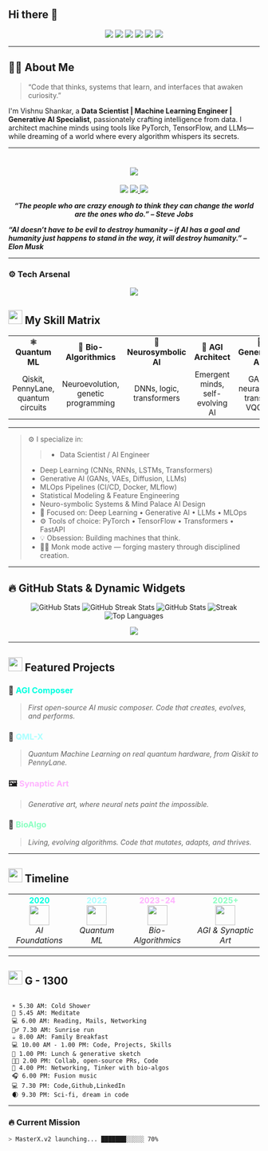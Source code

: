 ## Hi there 👋

<!-- INSANE BADGES -->
<p align="center">
  <img src="https://img.shields.io/badge/Magic-%F0%9F%A7%AA-7D3C98?style=for-the-badge" />
  <img src="https://img.shields.io/badge/Insanity-11%2F10-FF5733?style=for-the-badge" />
  <img src="https://img.shields.io/badge/Data%20Scientist-%E2%9C%94%EF%B8%8F-1ABC9C?style=for-the-badge" />
  <img src="https://img.shields.io/badge/AI%20Engineer-%E2%98%83%EF%B8%8F-34495E?style=for-the-badge" />
  <img src="https://img.shields.io/badge/Reality-Breaker-FFC300?style=for-the-badge" />
  <img src="https://visitor-badge.laobi.icu/badge?page_id=vishnuas22.vishnuas22" />
</p>


<!--
**vishnuas22/vishnuas22** is a ✨ _special_ ✨ repository because its `README.md` (this file) appears on your GitHub profile.

Here are some ideas to get you started:

- 🔭 I’m currently working on ...
- 🌱 I’m currently learning ...
- 👯 I’m looking to collaborate on ...
- 🤔 I’m looking for help with ...
- 💬 Ask me about ...
- 📫 How to reach me: ...
- 😄 Pronouns: ...
- ⚡ Fun fact: ...
-->

<!-- Futuristic Welcome Banner -->
---

## 🧑‍🚀 About Me

> “Code that thinks, systems that learn, and interfaces that awaken curiosity.”

I'm Vishnu Shankar, a **Data Scientist | Machine Learning Engineer | Generative AI Specialist**, passionately crafting intelligence from data. I architect machine minds using tools like PyTorch, TensorFlow, and LLMs—while dreaming of a world where every algorithm whispers its secrets.

---

<!-- ========== TABLE OF CONTENTS ========== -->


<h1 align="center">
  <img src="https://img.shields.io/badge/Ghost%20Protocol-Activated-00ffff?style=for-the-badge&logo=ghost&logoColor=white"/>
</h1>

<p align="center"> 
  <a href="#">
    <img src="https://img.shields.io/badge/Website-Coming%20Soon-00ffff?style=for-the-badge&logo=firefox&logoColor=white"/></a> 
  <a href="#">
    <img src="https://img.shields.io/badge/LinkedIn-vishnuas22-00ffff?style=for-the-badge&logo=linkedin&logoColor=white"/>
  <a href="#">
    <img src="https://img.shields.io/badge/GitHub-vishnuas22-00ffff?style=for-the-badge&logo=github&logoColor=white"/>
  </a> 
</p>

<p align="center">
  <b><i>“The people who are crazy enough to think they can change the world are the ones who do.” – Steve Jobs</i></b><br>

  
  <b><i>“AI doesn’t have to be evil to destroy humanity – if AI has a goal and humanity just happens to stand in the way, it will destroy humanity.” – Elon Musk</i></b>
</p>

---

### ⚙️ Tech Arsenal

<!-- Custom Tech Stack Cards -->
<p align="center">
<!--   <img src="https://skillicons.dev/icons?i=python,r,pyspark,scipy,hadoop,kafka,tensorflow,pytorch,keras,fastapi,flask,django,docker,kubernetes,git,linux,postgres,mysql,html,css,js,react,aws" /> -->
<a href="https://skillicons.dev">
    <img src="https://skillicons.dev/icons?i=python,tensorflow,pytorch,opencv,fastapi,grafana,elasticsearch,figma,git,github,js,django,flask,docker,kubernetes,linux,kali,aws,mysql,postgresql,html,css,react,vscode,pycharm,anaconda" />
<!--     <img src="https://skillicons.dev/icons?i=aws,azure&theme=light" /> -->
  </a> 
</p> 


## <img src="assets/glass-skills.png" height="28"> My Skill Matrix

<table width="100%">
  <tr>
    <td align="center"><b>⚛️ Quantum ML</b></td>
    <td align="center"><b>🌱 Bio-Algorithmics</b></td>
    <td align="center"><b>🧠 Neurosymbolic AI</b></td>
    <td align="center"><b>🦾 AGI Architect</b></td>
    <td align="center"><b>🎨 Generative Art</b></td>
    <td align="center"><b>🌌 XR/AR/VR</b></td>
  </tr>
  <tr align="center" style="font-size:0.96em;">
    <td>Qiskit, PennyLane,<br>quantum circuits</td>
    <td>Neuroevolution,<br>genetic programming</td>
    <td>DNNs, logic, transformers</td>
    <td>Emergent minds,<br>self-evolving AI</td>
    <td>GANs, neural style<br>transfer, VQGAN</td>
    <td>Unity, Three.js,<br>WebXR</td>
  </tr>
</table>

---

> ⚙️ I specialize in:
>  > - Data Scientist / AI Engineer
> - Deep Learning (CNNs, RNNs, LSTMs, Transformers)  
> - Generative AI (GANs, VAEs, Diffusion, LLMs)  
> - MLOps Pipelines (CI/CD, Docker, MLflow)  
> - Statistical Modeling & Feature Engineering  
> - Neuro-symbolic Systems & Mind Palace AI Design
> - 🧠 Focused on: Deep Learning • Generative AI • LLMs • MLOps
> - ⚙️ Tools of choice: PyTorch • TensorFlow • Transformers • FastAPI
> - 💡 Obsession: Building machines that think.
> - 🧘‍♂️ Monk mode active — forging mastery through disciplined creation.


---
## 🔥 GitHub Stats & Dynamic Widgets

<p align="center">
  
  <img src="https://github-readme-stats.vercel.app/api?username=vishnuas22&show_icons=true&count_private=true&hide_border=true&bg_color=000000&title_color=00ffff&icon_color=00ffff&text_color=ffffff" alt="GitHub Stats" />
  <img src="https://github-readme-streak-stats.herokuapp.com?user=vishnuas22&hide_border=true&background=000000&currStreakLabel=00ffff&currStreakNum=00ffff&sideNums=ffffff&sideLabels=00ffff&dates=ffffff&fire=00ffff&ring=00ffff" alt="GitHub Streak Stats" />


  <img src="https://github-readme-stats.vercel.app/api?username=vishnuas22&show_icons=true&theme=radical&hide_border=true&bg_color=000000&title_color=00ffff&icon_color=00ffff&text_color=ffffff" alt="GitHub Stats" /> 
  <img src="https://github-readme-streak-stats.herokuapp.com?user=vishnuas22&theme=radical&hide_border=true&background=000000&ring=00ffff&currStreakLabel=00ffff" alt="Streak" /> 

  
  <img src="https://github-readme-stats.vercel.app/api/top-langs/?username=vishnuas22&layout=compact&hide_border=true&bg_color=000000&title_color=00ffff&text_color=ffffff" alt="Top Languages" />

  <!--   <img src="https://github-readme-streak-stats.herokuapp.com?user=vishnuas22&theme=monokai&hide_border=true" />
  <img src="https://github-readme-stats.vercel.app/api?username=vishnuas22&show_icons=true&theme=merko&count_private=true" />
  <img src="https://github-readme-stats.vercel.app/api/top-langs/?username=vishnuas22&layout=compact&theme=gruvbox" /> -->
</p>

<!-- Random Joke Widget -->
<p align="center">
  <img src="https://readme-jokes.vercel.app/api?hideBorder&bgColor=%233d3d3d&qColor=%23ffdd00&aColor=%23ffdd00" />
</p>

---

## <img src="assets/glass-projects.png" height="28"> Featured Projects

### 🚀 <span style="color:#00ffe0;">AGI Composer</span>
> *First open-source AI music composer. Code that creates, evolves, and performs.*

### 🧬 <span style="color:#aaffff;">QML-X</span>
> *Quantum Machine Learning on real quantum hardware, from Qiskit to PennyLane.*

### 🖼️ <span style="color:#ffb3ff;">Synaptic Art</span>
> *Generative art, where neural nets paint the impossible.*

### 🌱 <span style="color:#8affc1;">BioAlgo</span>
> *Living, evolving algorithms. Code that mutates, adapts, and thrives.*


---

## <img src="assets/glass-timeline.png" height="28"> Timeline

<table width="100%">
  <tr>
    <td align="center">
      <b style="color:#00ffe0;">2020</b><br>
      <img src="assets/ai.png" width="40"><br>
      <i>AI Foundations</i>
    </td>
    <td align="center">
      <b style="color:#aaffff;">2022</b><br>
      <img src="assets/quantum.png" width="40"><br>
      <i>Quantum ML</i>
    </td>
    <td align="center">
      <b style="color:#ffb3ff;">2023-24</b><br>
      <img src="assets/bio.png" width="40"><br>
      <i>Bio-Algorithmics</i>
    </td>
    <td align="center">
      <b style="color:#8affc1;">2025+</b><br>
      <img src="assets/synaptic.png" width="40"><br>
      <i>AGI & Synaptic Art</i>
    </td>
  </tr>
</table>

---

## <img src="assets/glass-day.png" height="28"> G - 1300

```ascii

 ☀️ 5.30 AM: Cold Shower
 🧘 5.45 AM: Meditate
 💻 6.00 AM: Reading, Mails, Networking
 🚶‍♂️ 7.30 AM: Sunrise run      
 ☕ 8.00 AM: Family Breakfast 
 💻 10.00 AM - 1.00 PM: Code, Projects, Skills
 🎨 1.00 PM: Lunch & generative sketch  
 🧑‍💻 2.00 PM: Collab, open-source PRs, Code  
 🧬 4.00 PM: Networking, Tinker with bio-algos      
 🎧 6.00 PM: Fusion music    
 💻 7.30 PM: Code,Github,LinkedIn
 🌒 9.30 PM: Sci-fi, dream in code      

```

---

### 🔥 Current Mission

```bash
> MasterX.v2 launching... ███████░░░░░ 70%



